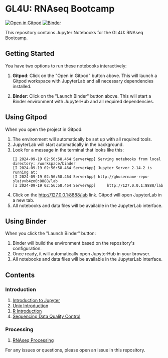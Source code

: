 # GL4U: RNAseq Bootcamp

[![Open in Gitpod](https://gitpod.io/button/open-in-gitpod.svg)](https://gitpod.io/#https://github.com/torres-alexis/binder/tree/gl4u-rnaseq-intro)
[![Binder](https://mybinder.org/badge_logo.svg)](https://mybinder.org/v2/gh/torres-alexis/binder/gl4u-rnaseq-intro)

This repository contains Jupyter Notebooks for the GL4U: RNAseq Bootcamp.

## Getting Started

You have two options to run these notebooks interactively:

1. **Gitpod**: Click on the "Open in Gitpod" button above. This will launch a Gitpod workspace with JupyterLab and all necessary dependencies installed.

2. **Binder**: Click on the "Launch Binder" button above. This will start a Binder environment with JupyterHub and all required dependencies.

## Using Gitpod

When you open the project in Gitpod:

1. The environment will automatically be set up with all required tools.
2. JupyterLab will start automatically in the background.
3. Look for a message in the terminal that looks like this:
   ```
   [I 2024-09-19 02:56:58.464 ServerApp] Serving notebooks from local directory: /workspace/binder
   [I 2024-09-19 02:56:58.464 ServerApp] Jupyter Server 2.14.2 is running at:
   [I 2024-09-19 02:56:58.464 ServerApp] http://ghusername-repo-slajyvb4zo0:8888/lab
   [I 2024-09-19 02:56:58.464 ServerApp]     http://127.0.0.1:8888/lab
   ```
4. Click on the http://127.0.0.1:8888/lab link. Gitpod will open JupyterLab in a new tab.
5. All notebooks and data files will be available in the JupyterLab interface.

## Using Binder

When you click the "Launch Binder" button:

1. Binder will build the environment based on the repository's configuration.
2. Once ready, it will automatically open JupyterHub in your browser.
5. All notebooks and data files will be available in the JupyterLab interface.

## Contents

### Introduction
1. [Introduction to Jupyter](notebooks/intro/01-jupyter-intro.ipynb)
2. [Unix Introduction](notebooks/intro/02-unix-intro.ipynb)
3. [R Introduction](notebooks/intro/03-R-intro.ipynb)
4. [Sequencing Data Quality Control](notebooks/intro/04-sequencing-data-QC.ipynb)

### Processing
1. [RNAseq Processing](notebooks/processing/01-RNAseq_processing.ipynb)

For any issues or questions, please open an issue in this repository.
